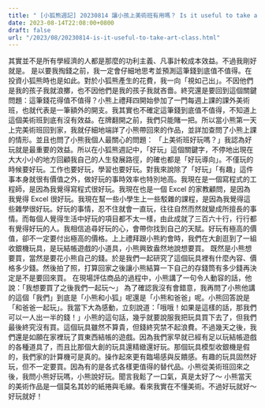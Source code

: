 ```yaml
---
title: " [小狐熊週記] 20230814 讓小孩上美術班有用嗎？ Is it useful to take an art class?"
date: 2023-08-14T22:08:00+0800
draft: false
url: "/2023/08/20230814-is-it-useful-to-take-art-class.html"
---
```


其實並不是所有學經濟的人都是那麼的功利主義、凡事計較成本效益。不過我剛好就是。 是以要我掏錢之前，我一定會仔細地思考並預測這筆錢到底值不值得。在投資小狐熊時也是如此。對於小狐熊產生的花費，我一向「視如己出」。不因他們是我的孩子我就浪擲，也不因他們是我的孩子我就吝嗇。終究還是要回到這個關鍵問題：這筆錢花得值不值得？小熊上禮拜四開始參加了一門每週上課的課外美術班，也就代表是一筆額外的開支。我其實也不確定這筆錢到底值不值得，不知道上這個美術班到底有沒有效益。在牌翻開之前，我們只能賭一把。所以當小熊第一天上完美術班回到家，我就仔細地端詳了小熊帶回來的作品，並詳加查問了小熊上課的情形。並且也問了小熊我個人最關心的問題： 「上美術班好玩嗎？」我認為好玩就是最重要的效益。所以在小狐熊週記中，「好玩」這個關鍵字，不停地出現在大大小小的地方回顧我自己的人生發展路徑，的確也都是「好玩導向」。不僅玩的時候要好玩。工作也要好玩，學習也要好玩。對我來說除了「好玩」「有趣」這件事本身就很有價值之外，做好玩的事時效率也特別地高。我現在是一個寫程式的工程師，是因為我覺得寫程式很好玩。我現在也是一個 Excel 的家教顧問，是因為我覺得 Excel 很好玩。我現在幫一些小學生上一些駁雜的課程，是因為我覺得這些雜學很好玩。好玩的事情，忍不住就會一直玩，往往自然而然就變成所擅長的事情。而每個人覺得生活中好玩的項目都不太一樣，由此成就了三百六十行，行行都有覺得好玩的人。我相信追尋好玩的心，會帶你找到自己的天賦。好玩有極高的價值，卻不一定要付出極高的價格。上上禮拜跟小熊約會時，我們在大創逛到了一組收銀機玩具，是玩結帳遊戲的小道具，小熊興致盎然地說想要買。 既然是小熊想要買，當然是要花小熊自己的錢。於是我們一起研究了這個玩具裡有什麼內容、價格多少錢。然後拍了照，打算回家之後讓小熊結算一下自己的存錢筒有多少錢再決定是不是要回來買。
在現場評估商品的過程中，小熊講了一句令人動容的話，他說：「我想要買了之後我們一起玩～」 為了確認我沒有會錯意，我再問了小熊他講的這個「我們」到底是「小熊和小狐」呢還是「小熊和爸爸」呢。小熊回答說是「和爸爸一起玩」。我當下大為感動，立刻說道：「哦哦！如果是這樣的話，那我們可以一人出一半的錢！」小熊的這句話，幾乎就要說服我把玩具買下去了，但我們最後終究沒有買。這個玩具雖然不算貴，但錢終究禁不起浪費。不過幾天之後，我們還是如願在家裡玩了買東西結帳的遊戲。因為我們家早就已經有足以玩結帳遊戲的各種道具了，而且比那個大創的玩具還精緻還好玩。那個玩具模型收銀機是假的，我們家的計算機可是真的。操作起來更有臨場感與反饋感。有趣的玩具固然好玩，但不一定要買。因為有的是各式各樣更值得的替代品。小熊從美術班回來之後，我問小熊好玩嗎，小熊說好玩。聞言我鬆了一口氣，真是太好了～ 小熊當天的美術作品是一個莫名其妙的紙捲與毛線。看來我實在不懂美術。不過好玩就好～好玩就好！

